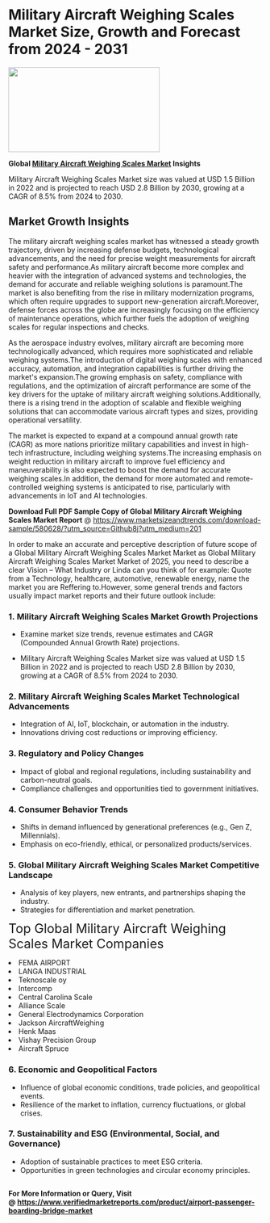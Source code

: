 <H1>Military Aircraft Weighing Scales Market Size, Growth and Forecast from 2024 - 2031</H1><img class="aligncenter size-medium wp-image-584254" src="https://thirdeyenews.in/wp-content/uploads/2024/09/Global-Market-Research-300x168.jpeg" alt="" width="300" height="168" /><p><strong>Global&nbsp;<a href="https://www.marketsizeandtrends.com/download-sample/580628/?utm_source=Github8j?utm_medium=201">Military Aircraft Weighing Scales Market</a> Insights</strong></p><p>Military Aircraft Weighing Scales Market size was valued at USD 1.5 Billion in 2022 and is projected to reach USD 2.8 Billion by 2030, growing at a CAGR of 8.5% from 2024 to 2030.</p><p><h2>Market Growth Insights</h2> <p>The military aircraft weighing scales market has witnessed a steady growth trajectory, driven by increasing defense budgets, technological advancements, and the need for precise weight measurements for aircraft safety and performance.As military aircraft become more complex and heavier with the integration of advanced systems and technologies, the demand for accurate and reliable weighing solutions is paramount.The market is also benefiting from the rise in military modernization programs, which often require upgrades to support new-generation aircraft.Moreover, defense forces across the globe are increasingly focusing on the efficiency of maintenance operations, which further fuels the adoption of weighing scales for regular inspections and checks.</p> <p>As the aerospace industry evolves, military aircraft are becoming more technologically advanced, which requires more sophisticated and reliable weighing systems.The introduction of digital weighing scales with enhanced accuracy, automation, and integration capabilities is further driving the market's expansion.The growing emphasis on safety, compliance with regulations, and the optimization of aircraft performance are some of the key drivers for the uptake of military aircraft weighing solutions.Additionally, there is a rising trend in the adoption of scalable and flexible weighing solutions that can accommodate various aircraft types and sizes, providing operational versatility.</p> <p>The market is expected to expand at a compound annual growth rate (CAGR) as more nations prioritize military capabilities and invest in high-tech infrastructure, including weighing systems.The increasing emphasis on weight reduction in military aircraft to improve fuel efficiency and maneuverability is also expected to boost the demand for accurate weighing scales.In addition, the demand for more automated and remote-controlled weighing systems is anticipated to rise, particularly with advancements in IoT and AI technologies.</p> <p><span class=""><strong>Download Full PDF Sample Copy of Global Military Aircraft Weighing Scales Market Report</strong> @ <a href="https://www.marketsizeandtrends.com/download-sample/580628/?utm_source=Github8j?utm_medium=201" target="_blank">https://www.marketsizeandtrends.com/download-sample/580628/?utm_source=Github8j?utm_medium=201</a></span></p><p>In order to make an accurate and perceptive description of future scope of a Global&nbsp;Military Aircraft Weighing Scales Market Market as Global&nbsp;Military Aircraft Weighing Scales Market Market of 2025, you need to describe a clear Vision &ndash; What Industry or Linda can you think of for example: Quote from a Technology, healthcare, automotive, renewable energy, name the market you are Reffering to.However, some general trends and factors usually impact market reports and their future outlook include:</p><h3>1.&nbsp;<strong>Military Aircraft Weighing Scales Market Growth Projections</strong></h3><ul><li>Examine market size trends, revenue estimates and CAGR (Compounded Annual Growth Rate) projections.</li><li><p>Military Aircraft Weighing Scales Market size was valued at USD 1.5 Billion in 2022 and is projected to reach USD 2.8 Billion by 2030, growing at a CAGR of 8.5% from 2024 to 2030.</p></li></ul><h3>2.&nbsp;<strong>Military Aircraft Weighing Scales Market Technological Advancements</strong></h3><ul><li>Integration of AI, IoT, blockchain, or automation in the industry.</li><li>Innovations driving cost reductions or improving efficiency.</li></ul><h3>3.&nbsp;<strong>Regulatory and Policy Changes</strong></h3><ul><li>Impact of global and regional regulations, including sustainability and carbon-neutral goals.</li><li>Compliance challenges and opportunities tied to government initiatives.</li></ul><h3>4.&nbsp;<strong>Consumer Behavior Trends</strong></h3><ul><li>Shifts in demand influenced by generational preferences (e.g., Gen Z, Millennials).</li><li>Emphasis on eco-friendly, ethical, or personalized products/services.</li></ul><h3>5.&nbsp;<strong>Global Military Aircraft Weighing Scales Market Competitive Landscape</strong></h3><ul><li>Analysis of key players, new entrants, and partnerships shaping the industry.</li><li>Strategies for differentiation and market penetration.</li></ul><p data-pm-slice="1 1 []"><span style="color: inherit; font-family: inherit; font-size: 25px;">Top Global Military Aircraft Weighing Scales Market Companies</span></p><div class="" data-test-id=""><p><li>FEMA AIRPORT</li><li> LANGA INDUSTRIAL</li><li> Teknoscale oy</li><li> Intercomp</li><li> Central Carolina Scale</li><li> Alliance Scale</li><li> General Electrodynamics Corporation</li><li> Jackson AircraftWeighing</li><li> Henk Maas</li><li> Vishay Precision Group</li><li> Aircraft Spruce</li></p></div><h3>6.&nbsp;<strong>Economic and Geopolitical Factors</strong></h3><ul><li>Influence of global economic conditions, trade policies, and geopolitical events.</li><li>Resilience of the market to inflation, currency fluctuations, or global crises.</li></ul><h3>7.&nbsp;<strong>Sustainability and ESG (Environmental, Social, and Governance)</strong></h3><ul><li>Adoption of sustainable practices to meet ESG criteria.</li><li>Opportunities in green technologies and circular economy principles.</li></ul><h2><strong style="font-size: 14px;">For More Information or Query, Visit @&nbsp;</strong><a style="background-color: #ffffff; font-size: 14px;" href="https://www.marketsizeandtrends.com/report/military-aircraft-weighing-scales-market/" target="_blank">https://www.verifiedmarketreports.com/product/airport-passenger-boarding-bridge-market</a></h2>